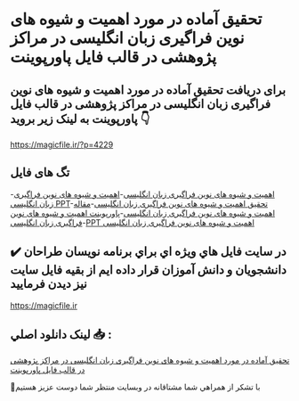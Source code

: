 # تحقیق آماده در مورد اهمیت و شیوه های نوین فراگیری زبان انگلیسی در مراكز پژوهشی در قالب فایل پاورپوینت

## برای دریافت تحقیق آماده در مورد اهمیت و شیوه های نوین فراگیری زبان انگلیسی در مراكز پژوهشی در قالب فایل پاورپوینت به لینک زیر بروید 👇

https://magicfile.ir/?p=4229

## تگ های فایل

-[اهمیت و شیوه های نوین فراگیری زبان انگلیسی](https://magicfile.ir/product/%d8%a7%d9%87%d9%85%db%8c%d8%aa-%d8%b4%db%8c%d9%88%d9%87-%d9%87%d8%a7%db%8c-%d9%86%d9%88%db%8c%d9%86-%d9%81%d8%b1%d8%a7%da%af%db%8c%d8%b1%db%8c-%d8%b2%d8%a8%d8%a7%d9%86-%d8%a7%d9%86%da%af%d9%84%db%8c%d8%b3%db%8c-%d9%85%d8%b1%d8%a7%d9%83%d8%b2-%d9%be%da%98%d9%88%d9%87%d8%b4%db%8c/)-[اهمیت و شیوه های نوین فراگیری زبان انگلیسی PPT](https://magicfile.ir/product/%d8%a7%d9%87%d9%85%db%8c%d8%aa-%d8%b4%db%8c%d9%88%d9%87-%d9%87%d8%a7%db%8c-%d9%86%d9%88%db%8c%d9%86-%d9%81%d8%b1%d8%a7%da%af%db%8c%d8%b1%db%8c-%d8%b2%d8%a8%d8%a7%d9%86-%d8%a7%d9%86%da%af%d9%84%db%8c%d8%b3%db%8c-%d9%85%d8%b1%d8%a7%d9%83%d8%b2-%d9%be%da%98%d9%88%d9%87%d8%b4%db%8c/)-[تحقیق اهمیت و شیوه های نوین فراگیری زبان انگلیسی](https://magicfile.ir/product/%d8%a7%d9%87%d9%85%db%8c%d8%aa-%d8%b4%db%8c%d9%88%d9%87-%d9%87%d8%a7%db%8c-%d9%86%d9%88%db%8c%d9%86-%d9%81%d8%b1%d8%a7%da%af%db%8c%d8%b1%db%8c-%d8%b2%d8%a8%d8%a7%d9%86-%d8%a7%d9%86%da%af%d9%84%db%8c%d8%b3%db%8c-%d9%85%d8%b1%d8%a7%d9%83%d8%b2-%d9%be%da%98%d9%88%d9%87%d8%b4%db%8c/)-[مقاله اهمیت و شیوه های نوین فراگیری زبان انگلیسی](https://magicfile.ir/product/%d8%a7%d9%87%d9%85%db%8c%d8%aa-%d8%b4%db%8c%d9%88%d9%87-%d9%87%d8%a7%db%8c-%d9%86%d9%88%db%8c%d9%86-%d9%81%d8%b1%d8%a7%da%af%db%8c%d8%b1%db%8c-%d8%b2%d8%a8%d8%a7%d9%86-%d8%a7%d9%86%da%af%d9%84%db%8c%d8%b3%db%8c-%d9%85%d8%b1%d8%a7%d9%83%d8%b2-%d9%be%da%98%d9%88%d9%87%d8%b4%db%8c/)-[پاورپوینت اهمیت و شیوه های نوین فراگیری زبان انگلیسی](https://magicfile.ir/product/%d8%a7%d9%87%d9%85%db%8c%d8%aa-%d8%b4%db%8c%d9%88%d9%87-%d9%87%d8%a7%db%8c-%d9%86%d9%88%db%8c%d9%86-%d9%81%d8%b1%d8%a7%da%af%db%8c%d8%b1%db%8c-%d8%b2%d8%a8%d8%a7%d9%86-%d8%a7%d9%86%da%af%d9%84%db%8c%d8%b3%db%8c-%d9%85%d8%b1%d8%a7%d9%83%d8%b2-%d9%be%da%98%d9%88%d9%87%d8%b4%db%8c/)-[PPT اهمیت و شیوه های نوین فراگیری زبان انگلیسی](https://magicfile.ir/product/%d8%a7%d9%87%d9%85%db%8c%d8%aa-%d8%b4%db%8c%d9%88%d9%87-%d9%87%d8%a7%db%8c-%d9%86%d9%88%db%8c%d9%86-%d9%81%d8%b1%d8%a7%da%af%db%8c%d8%b1%db%8c-%d8%b2%d8%a8%d8%a7%d9%86-%d8%a7%d9%86%da%af%d9%84%db%8c%d8%b3%db%8c-%d9%85%d8%b1%d8%a7%d9%83%d8%b2-%d9%be%da%98%d9%88%d9%87%d8%b4%db%8c/)

## ✔️ در سايت فايل هاي ويژه اي براي برنامه نويسان طراحان دانشجويان و دانش آموزان قرار داده ايم از بقيه فايل سايت نيز ديدن فرماييد

https://magicfile.ir


## لينک دانلود اصلي 📥 :

[تحقیق آماده در مورد اهمیت و شیوه های نوین فراگیری زبان انگلیسی در مراكز پژوهشی در قالب فایل پاورپوینت](https://magicfile.ir/product/%d8%a7%d9%87%d9%85%db%8c%d8%aa-%d8%b4%db%8c%d9%88%d9%87-%d9%87%d8%a7%db%8c-%d9%86%d9%88%db%8c%d9%86-%d9%81%d8%b1%d8%a7%da%af%db%8c%d8%b1%db%8c-%d8%b2%d8%a8%d8%a7%d9%86-%d8%a7%d9%86%da%af%d9%84%db%8c%d8%b3%db%8c-%d9%85%d8%b1%d8%a7%d9%83%d8%b2-%d9%be%da%98%d9%88%d9%87%d8%b4%db%8c/) 


🙏با تشکر از همراهي شما مشتاقانه در وبسایت منتظر شما دوست عزیز هستیم

